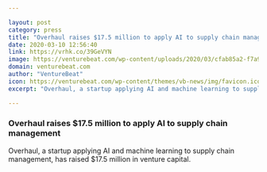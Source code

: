 ```yaml
---

layout: post
category: press
title: "Overhaul raises $17.5 million to apply AI to supply chain management"
date: 2020-03-10 12:56:40
link: https://vrhk.co/39GeVYN
image: https://venturebeat.com/wp-content/uploads/2020/03/cfab85a2-f7a9-4bc9-8152-caba640ebf77-e1583785457104.png?w=1200&strip=all
domain: venturebeat.com
author: "VentureBeat"
icon: https://venturebeat.com/wp-content/themes/vb-news/img/favicon.ico
excerpt: "Overhaul, a startup applying AI and machine learning to supply chain management, has raised $17.5 million in venture capital."

---
```


### Overhaul raises $17.5 million to apply AI to supply chain management

Overhaul, a startup applying AI and machine learning to supply chain management, has raised $17.5 million in venture capital.
